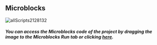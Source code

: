 ## Microblocks
![allScripts2128132](https://user-images.githubusercontent.com/112697142/190077808-17c9a28a-c74c-4c77-8527-80fa57c549e6.png)

##### You can access the Microblocks code of the project by dragging the image to the Microblocks Run tab or clicking [here](https://microblocks.fun/run/microblocks.html#scripts=GP%20Scripts%0Adepends%20%27PicoBricks%27%0A%0Ascript%20573%2099%20%7B%0AwhenStarted%0Aforever%20%7B%0A%20%20if%20%28%28pb_temperature%29%20%3E%3D%2028%29%20%7B%0A%20%20%20%20pb_set_motor_speed%201%20100%0A%20%20%7D%20else%20%7B%0A%20%20%20%20pb_set_motor_speed%201%200%0A%20%20%7D%0A%7D%0A%7D%0A%0A "here").
